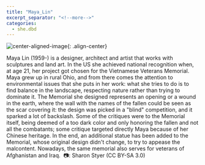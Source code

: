 ```yaml
---
title: "Maya_Lin"
excerpt_separator: "<!--more-->"
categories:
  - she.dbd
---
```



![center-aligned-image](https://cdn.pixabay.com/photo/2020/10/26/16/56/man-5687861_1280.png){: .align-center}


Maya Lin (1959-) is a designer, architect and artist that works with sculptures and land art. In the US she achieved national recognition when, at age 21, her project got chosen for the Vietnamese Veterans Memorial. Maya grew up in rural Ohio, and from there comes the attention to environmental issues that she puts in her work: what she tries to do is to find balance in the landscape, respecting nature rather than trying to dominate it. The Memorial she designed represents an opening or a wound in the earth, where the wall with the names of the fallen could be seen as the scar covering it: the design was picked in a "blind" competition, and it sparked a lot of backslash. Some of the critiques were to the Memorial itself, being deemed of a too dark color and only honoring the fallen and not all the combatants; some critique targeted directly Maya because of her Chinese heritage. In the end, an additional statue has been added to the Memorial, whose original design didn't change, to try to appease the malcontent. Nowadays, the same memorial also serves for veterans of Afghanistan and Iraq.⁠
⁠
📷: Sharon Styer (CC BY-SA 3.0)⁠
